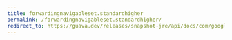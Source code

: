 ```yaml
---
title: forwardingnavigableset.standardhigher
permalink: /forwardingnavigableset.standardhigher/
redirect_to: https://guava.dev/releases/snapshot-jre/api/docs/com/google/common/collect/ForwardingNavigableSet.html#standardHigher-E-
---
```

